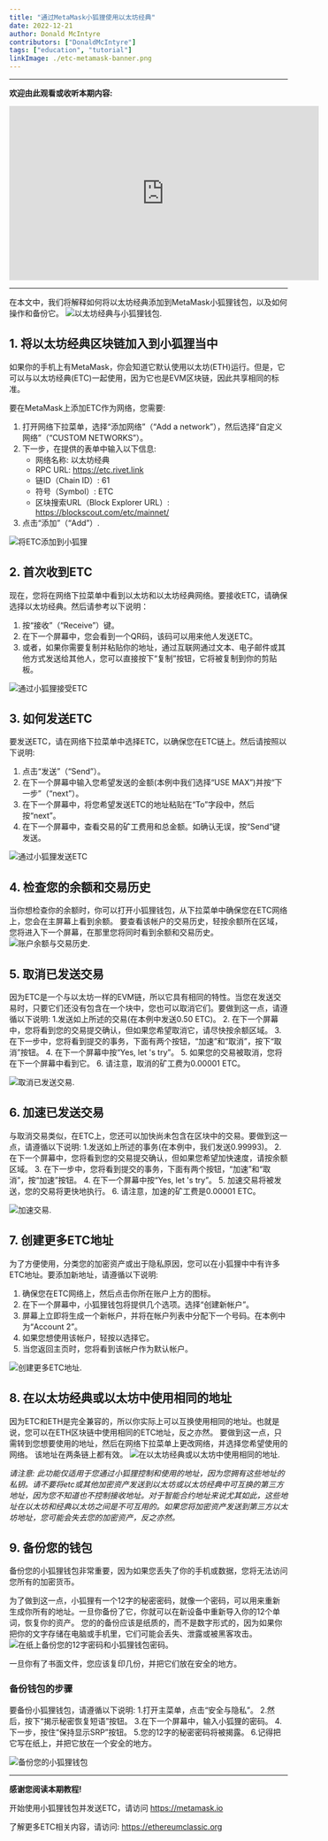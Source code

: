 ```yaml
---
title: "通过MetaMask小狐狸使用以太坊经典"
date: 2022-12-21
author: Donald McIntyre
contributors: ["DonaldMcIntyre"]
tags: ["education", "tutorial"]
linkImage: ./etc-metamask-banner.png
---
```


---
**欢迎由此观看或收听本期内容:**

<iframe width="560" height="315" src="https://www.youtube.com/embed/85xAV8jzpQQ" title="YouTube video player" frameborder="0" allow="accelerometer; autoplay; clipboard-write; encrypted-media; gyroscope; picture-in-picture" allowfullscreen></iframe>

---

在本文中，我们将解释如何将以太坊经典添加到MetaMask小狐狸钱包，以及如何操作和备份它。
![以太坊经典与小狐狸钱包.](./etc-metamask-banner.png)

## 1. 将以太坊经典区块链加入到小狐狸当中

如果你的手机上有MetaMask，你会知道它默认使用以太坊(ETH)运行。但是，它可以与以太坊经典(ETC)一起使用，因为它也是EVM区块链，因此共享相同的标准。

要在MetaMask上添加ETC作为网络，您需要:
1. 打开网络下拉菜单，选择“添加网络”（“Add a network”），然后选择“自定义网络”（“CUSTOM NETWORKS”）。
2. 下一步，在提供的表单中输入以下信息:
    - 网络名称: 以太坊经典
    - RPC URL: https://etc.rivet.link
    - 链ID（Chain ID）: 61
    - 符号（Symbol）: ETC
    - 区块搜索URL（Block Explorer URL）: https://blockscout.com/etc/mainnet/
3. 点击“添加”（“Add”）.

![将ETC添加到小狐狸](./etc-metamask-add-rivet.png)

## 2. 首次收到ETC

现在，您将在网络下拉菜单中看到以太坊和以太坊经典网络。要接收ETC，请确保选择以太坊经典。然后请参考以下说明：

1. 按“接收”（“Receive”）键。
2. 在下一个屏幕中，您会看到一个QR码，该码可以用来他人发送ETC。
3. 或者，如果你需要复制并粘贴你的地址，通过互联网通过文本、电子邮件或其他方式发送给其他人，您可以直接按下“复制”按钮，它将被复制到你的剪贴板。

![通过小狐狸接受ETC](./etc-metamask-receive.png)

## 3. 如何发送ETC

要发送ETC，请在网络下拉菜单中选择ETC，以确保您在ETC链上。然后请按照以下说明:
	
1. 点击“发送”（“Send”）。 
2. 在下一个屏幕中输入您希望发送的金额(本例中我们选择“USE MAX”)并按“下一步”（“next”）。
3. 在下一个屏幕中，将您希望发送ETC的地址粘贴在“To”字段中，然后按“next”。
4. 在下一个屏幕中，查看交易的矿工费用和总金额。如确认无误，按“Send”键发送。

![通过小狐狸发送ETC](./etc-metamask-send.png)

## 4. 检查您的余额和交易历史

当你想检查你的余额时，你可以打开小狐狸钱包，从下拉菜单中确保您在ETC网络上，您会在主屏幕上看到余额。
要查看该帐户的交易历史，轻按余额所在区域，您将进入下一个屏幕，在那里您将同时看到余额和交易历史。
![账户余额与交易历史.](./etc-metamask-balance-txs.png)

## 5. 取消已发送交易

因为ETC是一个与以太坊一样的EVM链，所以它具有相同的特性。当您在发送交易时，只要它们还没有包含在一个块中，您也可以取消它们。要做到这一点，请遵循以下说明:
1.发送如上所述的交易(在本例中发送0.50 ETC)。
2. 在下一个屏幕中，您将看到您的交易提交确认，但如果您希望取消它，请尽快按余额区域。
3. 在下一步中，您将看到提交的事务，下面有两个按钮，“加速”和“取消”，按下“取消”按钮。
4. 在下一个屏幕中按“Yes, let 's try”。
5. 如果您的交易被取消，您将在下一个屏幕中看到它。
6. 请注意，取消的矿工费为0.00001 ETC。

![取消已发送交易.](./etc-metamask-cancel.png)

## 6. 加速已发送交易

与取消交易类似，在ETC上，您还可以加快尚未包含在区块中的交易。要做到这一点，请遵循以下说明:
1.发送如上所述的事务(在本例中，我们发送0.99993)。
2.在下一个屏幕中，您将看到您的交易提交确认，但如果您希望加快速度，请按余额区域。
3. 在下一步中，您将看到提交的事务，下面有两个按钮，“加速”和“取消”，按“加速”按钮。
4. 在下一个屏幕中按“Yes, let 's try”。
5. 加速交易将被发送，您的交易将更快地执行。
6. 请注意，加速的矿工费是0.00001 ETC。

![加速交易.](./etc-metamask-speed-up.png)

## 7. 创建更多ETC地址

为了方便使用，分类您的加密资产或出于隐私原因，您可以在小狐狸中中有许多ETC地址。要添加新地址，请遵循以下说明:

1. 确保您在ETC网络上，然后点击你所在账户上方的图标。
2. 在下一个屏幕中，小狐狸钱包将提供几个选项。选择“创建新帐户”。
3. 屏幕上立即将生成一个新帐户，并将在帐户列表中分配下一个号码。在本例中为“Account 2”。
4. 如果您想使用该帐户，轻按以选择它。
5. 当您返回主页时，您将看到该帐户作为默认帐户。

![创建更多ETC地址.](./etc-metamask-create-address.png)

## 8. 在以太坊经典或以太坊中使用相同的地址

因为ETC和ETH是完全兼容的，所以你实际上可以互换使用相同的地址。也就是说，您可以在ETH区块链中使用相同的ETC地址，反之亦然。
要做到这一点，只需转到您想要使用的地址，然后在网络下拉菜单上更改网络，并选择您希望使用的网络。
该地址在两条链上都有效。
![在以太坊经典或以太坊中使用相同的地址.](./etc-metamask-etc-eth.png)

*请注意: 此功能仅适用于您通过小狐狸控制和使用的地址，因为您拥有这些地址的私钥。请不要将etc或其他加密资产发送到以太坊或以太坊经典中可互换的第三方地址，因为您不知道也不控制接收地址。对于智能合约地址来说尤其如此，这些地址在以太坊和经典以太坊之间是不可互用的。如果您将加密资产发送到第三方以太坊地址，您可能会失去您的加密资产，反之亦然。*

## 9. 备份您的钱包

备份您的小狐狸钱包非常重要，因为如果您丢失了你的手机或数据，您将无法访问您所有的加密货币。

为了做到这一点，小狐狸有一个12字的秘密密码，就像一个密码，可以用来重新生成你所有的地址。一旦你备份了它，你就可以在新设备中重新导入你的12个单词，恢复你的资产。
您的的备份应该是纸质的，而不是数字形式的，因为如果你把你的文字存储在电脑或手机里，它们可能会丢失、泄露或被黑客攻击。
![在纸上备份您的12字密码和小狐狸钱包密码。](./etc-metamask-back-up.png)

一旦你有了书面文件，您应该复印几份，并把它们放在安全的地方。
### 备份钱包的步骤

要备份小狐狸钱包，请遵循以下说明:
1.打开主菜单，点击“安全与隐私”。
2.然后，按下“揭示秘密恢复短语”按钮。
3.在下一个屏幕中，输入小狐狸的密码。
4.下一步，按住“保持显示SRP”按钮。
5.您的12字的秘密密码将被揭露。
6.记得把它写在纸上，并把它放在一个安全的地方。

![备份您的小狐狸钱包](./etc-metamask-back-up-process.png)

---

**感谢您阅读本期教程!**

开始使用小狐狸钱包并发送ETC，请访问 https://metamask.io

了解更多ETC相关内容，请访问: https://ethereumclassic.org
